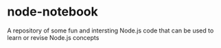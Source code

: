 # node-notebook
A repository of some fun and intersting Node.js code that can be used to learn or revise Node.js concepts 
